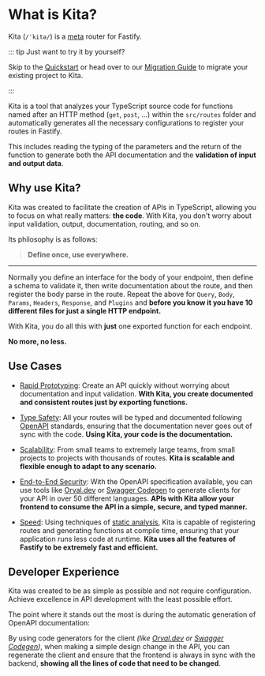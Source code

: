 # What is Kita?

Kita (`/ˈkitə/`) is a [meta](https://en.wikipedia.org/wiki/Metaprogramming)
router for Fastify.

::: tip Just want to try it by yourself?

Skip to the [Quickstart](./quickstart) or head over to our
[Migration Guide](./recipes/migration.md) to migrate your existing project to
Kita.

:::

Kita is a tool that analyzes your TypeScript source code for functions named
after an HTTP method (`get`, `post`, ...) within the `src/routes` folder and
automatically generates all the necessary configurations to register your routes
in Fastify.

This includes reading the typing of the parameters and the return of the
function to generate both the API documentation and the **validation of input
and output data**.

## Why use Kita?

Kita was created to facilitate the creation of APIs in TypeScript, allowing you
to focus on what really matters: **the code**. With Kita, you don't worry about
input validation, output, documentation, routing, and so on.

Its philosophy is as follows:

> **Define once, use everywhere.**

---

Normally you define an interface for the body of your endpoint, then define a
schema to validate it, then write documentation about the route, and then
register the body parse in the route. Repeat the above for `Query`, `Body`,
`Params`, `Headers`, `Response`, and `Plugins` and **before you know it you have
10 different files for just a single HTTP endpoint.**

With Kita, you do all this with **just** one exported function for each
endpoint.

**No more, no less.**

## Use Cases

- <ins>Rapid Prototyping</ins>: Create an API quickly without worrying about
  documentation and input validation. **With Kita, you create documented and
  consistent routes just by exporting functions.**

- <ins>Type Safety</ins>: All your routes will be typed and documented following
  [OpenAPI](https://www.openapis.org) standards, ensuring that the documentation
  never goes out of sync with the code. **Using Kita, your code is the
  documentation.**

- <ins>Scalability</ins>: From small teams to extremely large teams, from small
  projects to projects with thousands of routes. **Kita is scalable and flexible
  enough to adapt to any scenario.**

- <ins>End-to-End Security</ins>: With the OpenAPI specification available, you
  can use tools like [Orval.dev](https://orval.dev) or
  [Swagger Codegen](https://swagger.io/tools/swagger-codegen) to generate
  clients for your API in over 50 different languages. **APIs with Kita allow
  your frontend to consume the API in a simple, secure, and typed manner.**

- <ins>Speed</ins>: Using techniques of
  [static analysis](https://en.wikipedia.org/wiki/Static_program_analysis), Kita
  is capable of registering routes and generating functions at compile time,
  ensuring that your application runs less code at runtime. **Kita uses all the
  features of Fastify to be extremely fast and efficient.**

## Developer Experience

Kita was created to be as simple as possible and not require configuration.
Achieve excellence in API development with the least possible effort.

The point where it stands out the most is during the automatic generation of
OpenAPI documentation:

By using code generators for the client _(like [Orval.dev](https://orval.dev/)
or [Swagger Codegen](https://swagger.io/tools/swagger-codegen/))_, when making a
simple design change in the API, you can regenerate the client and ensure that
the frontend is always in sync with the backend, **showing all the lines of code
that need to be changed**.

